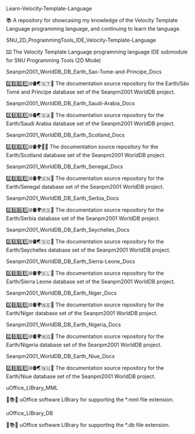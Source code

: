 
Learn-Velocity-Template-Language

📚️ A repository for showcasing my knowledge of the Velocity Template Language programming language, and continuing to learn the language. 

SNU_2D_ProgrammingTools_IDE_Velocity-Template-Language

⌨️ The Velocity Template Language programming language IDE submodule for SNU Programming Tools (2D Mode)

Seanpm2001_WorldDB_DB_Earth_Sao-Tome-and-Principe_Docs

2️⃣️0️⃣️0️⃣️1️⃣️🌐️🛢️🌏️🇸🇹📖️ The documentation source repository for the Earth/São Tomé and Principe database set of the Seanpm2001 WorldDB project. 

Seanpm2001_WorldDB_DB_Earth_Saudi-Arabia_Docs

2️⃣️0️⃣️0️⃣️1️⃣️🌐️🛢️🌏️🇸🇦️📖️ The documentation source repository for the Earth/Saudi Arabia database set of the Seanpm2001 WorldDB project. 

Seanpm2001_WorldDB_DB_Earth_Scotland_Docs

2️⃣️0️⃣️0️⃣️1️⃣️🌐️🛢️🌍️🏴󠁧󠁢󠁳󠁣󠁴󠁿️📖️ The documentation source repository for the Earth/Scotland database set of the Seanpm2001 WorldDB project. 

Seanpm2001_WorldDB_DB_Earth_Senegal_Docs

2️⃣️0️⃣️0️⃣️1️⃣️🌐️🛢️🌍️🇸🇳️📖️ The documentation source repository for the Earth/Senegal database set of the Seanpm2001 WorldDB project. 

Seanpm2001_WorldDB_DB_Earth_Serbia_Docs

2️⃣️0️⃣️0️⃣️1️⃣️🌐️🛢️🌍️🇷🇸️📖️ The documentation source repository for the Earth/Serbia database set of the Seanpm2001 WorldDB project. 

Seanpm2001_WorldDB_DB_Earth_Seychelles_Docs

2️⃣️0️⃣️0️⃣️1️⃣️🌐️🛢️🌏️🇸🇨️📖️ The documentation source repository for the Earth/Seychelles database set of the Seanpm2001 WorldDB project. 

Seanpm2001_WorldDB_DB_Earth_Sierra-Leone_Docs

2️⃣️0️⃣️0️⃣️1️⃣️🌐️🛢️🌍️🇸🇱️📖️ The documentation source repository for the Earth/Sierra Leone database set of the Seanpm2001 WorldDB project. 

Seanpm2001_WorldDB_DB_Earth_Niger_Docs

2️⃣️0️⃣️0️⃣️1️⃣️🌐️🛢️🌍️🇳🇪️📖️ The documentation source repository for the Earth/Niger database set of the Seanpm2001 WorldDB project. 

Seanpm2001_WorldDB_DB_Earth_Nigeria_Docs

2️⃣️0️⃣️0️⃣️1️⃣️🌐️🛢️🌍️🇳🇬️📖️ The documentation source repository for the Earth/Nigeria database set of the Seanpm2001 WorldDB project. 

Seanpm2001_WorldDB_DB_Earth_Niue_Docs

2️⃣️0️⃣️0️⃣️1️⃣️🌐️🛢️🌏️🇳🇺️📖️ The documentation source repository for the Earth/Niue database set of the Seanpm2001 WorldDB project. 

uOffice_LIBrary_MML

📙️📚️💾️ uOffice software LIBrary for supporting the *.mml file extension.

uOffice_LIBrary_DB

📙️📚️💾️ uOffice software LIBrary for supporting the *.db file extension.

